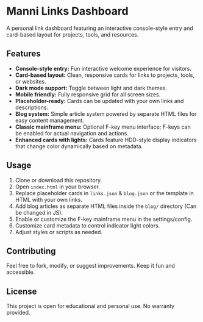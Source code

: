 # Manni Links Dashboard

A personal link dashboard featuring an interactive console-style entry and card-based layout for projects, tools, and resources.

## Features

- **Console-style entry:** Fun interactive welcome experience for visitors.
- **Card-based layout:** Clean, responsive cards for links to projects, tools, or websites.
- **Dark mode support:** Toggle between light and dark themes.
- **Mobile friendly:** Fully responsive grid for all screen sizes.
- **Placeholder-ready:** Cards can be updated with your own links and descriptions.
- **Blog system:** Simple article system powered by separate HTML files for easy content management.
- **Classic mainframe menu:** Optional F-key menu interface; F-keys can be enabled for actual navigation and actions.
- **Enhanced cards with lights:** Cards feature HDD-style display indicators that change color dynamically based on metadata.

## Usage

1. Clone or download this repository.
2. Open `index.html` in your browser.
3. Replace placeholder cards in `links.json` & `blog.json` or the template in HTML with your own links.
4. Add blog articles as separate HTML files inside the `blog/` directory (Can be changed in JS).
5. Enable or customize the F-key mainframe menu in the settings/config.
6. Customize card metadata to control indicator light colors.
7. Adjust styles or scripts as needed.

## Contributing

Feel free to fork, modify, or suggest improvements. Keep it fun and accessible.

## License

This project is open for educational and personal use. No warranty provided.
